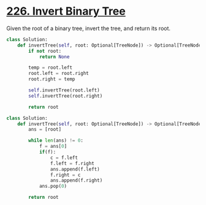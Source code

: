 # [226. Invert Binary Tree](https://leetcode.com/problems/invert-binary-tree/description/)

Given the root of a binary tree, invert the tree, and return its root.

```py
class Solution:
    def invertTree(self, root: Optional[TreeNode]) -> Optional[TreeNode]:
        if not root:
            return None

        temp = root.left
        root.left = root.right
        root.right = temp

        self.invertTree(root.left)
        self.invertTree(root.right)

        return root

class Solution:
    def invertTree(self, root: Optional[TreeNode]) -> Optional[TreeNode]:
        ans = [root]

        while len(ans) != 0:
            f = ans[0]
            if(f):
                c = f.left
                f.left = f.right
                ans.append(f.left)
                f.right = c
                ans.append(f.right)
            ans.pop(0)

        return root
```

